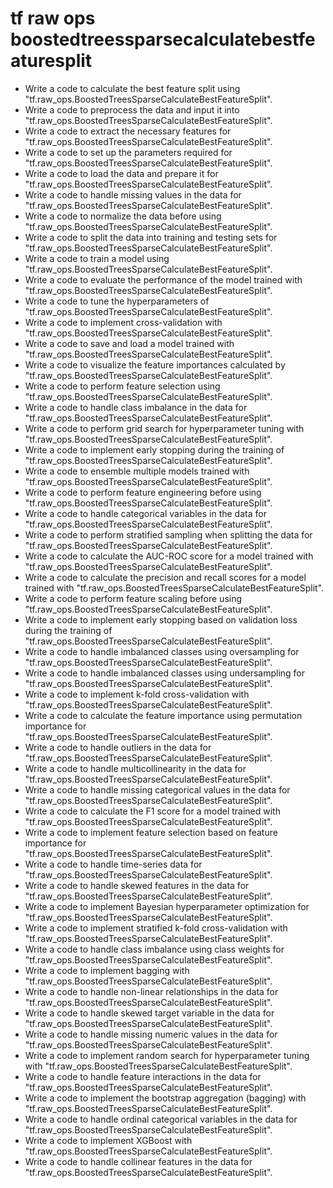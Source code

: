 # tf raw ops boostedtreessparsecalculatebestfeaturesplit

- Write a code to calculate the best feature split using "tf.raw_ops.BoostedTreesSparseCalculateBestFeatureSplit".
- Write a code to preprocess the data and input it into "tf.raw_ops.BoostedTreesSparseCalculateBestFeatureSplit".
- Write a code to extract the necessary features for "tf.raw_ops.BoostedTreesSparseCalculateBestFeatureSplit".
- Write a code to set up the parameters required for "tf.raw_ops.BoostedTreesSparseCalculateBestFeatureSplit".
- Write a code to load the data and prepare it for "tf.raw_ops.BoostedTreesSparseCalculateBestFeatureSplit".
- Write a code to handle missing values in the data for "tf.raw_ops.BoostedTreesSparseCalculateBestFeatureSplit".
- Write a code to normalize the data before using "tf.raw_ops.BoostedTreesSparseCalculateBestFeatureSplit".
- Write a code to split the data into training and testing sets for "tf.raw_ops.BoostedTreesSparseCalculateBestFeatureSplit".
- Write a code to train a model using "tf.raw_ops.BoostedTreesSparseCalculateBestFeatureSplit".
- Write a code to evaluate the performance of the model trained with "tf.raw_ops.BoostedTreesSparseCalculateBestFeatureSplit".
- Write a code to tune the hyperparameters of "tf.raw_ops.BoostedTreesSparseCalculateBestFeatureSplit".
- Write a code to implement cross-validation with "tf.raw_ops.BoostedTreesSparseCalculateBestFeatureSplit".
- Write a code to save and load a model trained with "tf.raw_ops.BoostedTreesSparseCalculateBestFeatureSplit".
- Write a code to visualize the feature importances calculated by "tf.raw_ops.BoostedTreesSparseCalculateBestFeatureSplit".
- Write a code to perform feature selection using "tf.raw_ops.BoostedTreesSparseCalculateBestFeatureSplit".
- Write a code to handle class imbalance in the data for "tf.raw_ops.BoostedTreesSparseCalculateBestFeatureSplit".
- Write a code to perform grid search for hyperparameter tuning with "tf.raw_ops.BoostedTreesSparseCalculateBestFeatureSplit".
- Write a code to implement early stopping during the training of "tf.raw_ops.BoostedTreesSparseCalculateBestFeatureSplit".
- Write a code to ensemble multiple models trained with "tf.raw_ops.BoostedTreesSparseCalculateBestFeatureSplit".
- Write a code to perform feature engineering before using "tf.raw_ops.BoostedTreesSparseCalculateBestFeatureSplit".
- Write a code to handle categorical variables in the data for "tf.raw_ops.BoostedTreesSparseCalculateBestFeatureSplit".
- Write a code to perform stratified sampling when splitting the data for "tf.raw_ops.BoostedTreesSparseCalculateBestFeatureSplit".
- Write a code to calculate the AUC-ROC score for a model trained with "tf.raw_ops.BoostedTreesSparseCalculateBestFeatureSplit".
- Write a code to calculate the precision and recall scores for a model trained with "tf.raw_ops.BoostedTreesSparseCalculateBestFeatureSplit".
- Write a code to perform feature scaling before using "tf.raw_ops.BoostedTreesSparseCalculateBestFeatureSplit".
- Write a code to implement early stopping based on validation loss during the training of "tf.raw_ops.BoostedTreesSparseCalculateBestFeatureSplit".
- Write a code to handle imbalanced classes using oversampling for "tf.raw_ops.BoostedTreesSparseCalculateBestFeatureSplit".
- Write a code to handle imbalanced classes using undersampling for "tf.raw_ops.BoostedTreesSparseCalculateBestFeatureSplit".
- Write a code to implement k-fold cross-validation with "tf.raw_ops.BoostedTreesSparseCalculateBestFeatureSplit".
- Write a code to calculate the feature importance using permutation importance for "tf.raw_ops.BoostedTreesSparseCalculateBestFeatureSplit".
- Write a code to handle outliers in the data for "tf.raw_ops.BoostedTreesSparseCalculateBestFeatureSplit".
- Write a code to handle multicollinearity in the data for "tf.raw_ops.BoostedTreesSparseCalculateBestFeatureSplit".
- Write a code to handle missing categorical values in the data for "tf.raw_ops.BoostedTreesSparseCalculateBestFeatureSplit".
- Write a code to calculate the F1 score for a model trained with "tf.raw_ops.BoostedTreesSparseCalculateBestFeatureSplit".
- Write a code to implement feature selection based on feature importance for "tf.raw_ops.BoostedTreesSparseCalculateBestFeatureSplit".
- Write a code to handle time-series data for "tf.raw_ops.BoostedTreesSparseCalculateBestFeatureSplit".
- Write a code to handle skewed features in the data for "tf.raw_ops.BoostedTreesSparseCalculateBestFeatureSplit".
- Write a code to implement Bayesian hyperparameter optimization for "tf.raw_ops.BoostedTreesSparseCalculateBestFeatureSplit".
- Write a code to implement stratified k-fold cross-validation with "tf.raw_ops.BoostedTreesSparseCalculateBestFeatureSplit".
- Write a code to handle class imbalance using class weights for "tf.raw_ops.BoostedTreesSparseCalculateBestFeatureSplit".
- Write a code to implement bagging with "tf.raw_ops.BoostedTreesSparseCalculateBestFeatureSplit".
- Write a code to handle non-linear relationships in the data for "tf.raw_ops.BoostedTreesSparseCalculateBestFeatureSplit".
- Write a code to handle skewed target variable in the data for "tf.raw_ops.BoostedTreesSparseCalculateBestFeatureSplit".
- Write a code to handle missing numeric values in the data for "tf.raw_ops.BoostedTreesSparseCalculateBestFeatureSplit".
- Write a code to implement random search for hyperparameter tuning with "tf.raw_ops.BoostedTreesSparseCalculateBestFeatureSplit".
- Write a code to handle feature interactions in the data for "tf.raw_ops.BoostedTreesSparseCalculateBestFeatureSplit".
- Write a code to implement the bootstrap aggregation (bagging) with "tf.raw_ops.BoostedTreesSparseCalculateBestFeatureSplit".
- Write a code to handle ordinal categorical variables in the data for "tf.raw_ops.BoostedTreesSparseCalculateBestFeatureSplit".
- Write a code to implement XGBoost with "tf.raw_ops.BoostedTreesSparseCalculateBestFeatureSplit".
- Write a code to handle collinear features in the data for "tf.raw_ops.BoostedTreesSparseCalculateBestFeatureSplit".